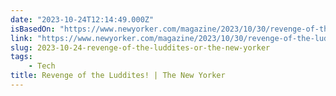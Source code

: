 ```yaml
---
date: "2023-10-24T12:14:49.000Z"
isBasedOn: "https://www.newyorker.com/magazine/2023/10/30/revenge-of-the-luddites"
link: "https://www.newyorker.com/magazine/2023/10/30/revenge-of-the-luddites"
slug: 2023-10-24-revenge-of-the-luddites-or-the-new-yorker
tags:
    - Tech
title: Revenge of the Luddites! | The New Yorker
---
```

